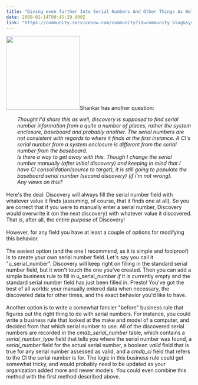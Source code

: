 ```yaml
---
title: "Diving even further Into Serial Numbers And Other Things As Well"
date: 2009-02-14T00:45:29.000Z
link: "https://community.servicenow.com/community?id=community_blog&sys_id=8bbd2ea9dbd0dbc01dcaf3231f961987"
---
```

<p><img  alt="" class="jive-image" src="d49f814adb181b04ed6af3231f9619d4.iix" style="width: auto; height: 200px;" />Shankar has another question:<br /><div style="margin-left:30px;font-style:italic;">Thought I'd share this as well, discovery is supposed to find serial number information from a quite a number of places, rather the system enclosure, baseboard and probably another. The serial numbers are not consistent with regards to where it finds at the first instance. A CI's serial number from a system enclosure is different from the serial number from the baseboard.<br />Is there a way to get away with this. Though I change the serial number manually (after initial discovery) and keeping in mind that I have CI consolidation(source to target), it is still going to populate the baseboard serial number (second discovery) (if i'm not wrong).<br />Any views on this?</div><br />Here's the deal:<!--break--> Discovery will always fill the serial number field with whatever value it finds (assuming, of course, that it finds one at all). So you are correct that if you were to manually enter a serial number, Discovery would overwrite it (on the next discovery) with whatever value it discovered. That is, after all, the entire <i>purpose</i> of Discovery!<br /><br />However, for any field you have at least a couple of options for modifying this behavior. <br /><br />The easiest option (and the one I recommend, as it is simple and foolproof) is to create your own serial number field. Let's say you call it "u_serial_number". Discovery will keep right on filling in the standard serial number field, but it won't touch the one you've created. Then you can add a simple business rule to fill in u_serial_number <i>if</i> it is currently empty and the standard serial number field has just been filled in. Presto! You've got the best of all worlds: your manually entered data when necessary, the discovered data for other times, and the exact behavior you'd like to have.<br /><br />Another option is to write a somewhat fancier "before" business rule that figures out the right thing to do with serial numbers. For instance, you could write a business rule that looked at the make and model of a computer, and decided from that which serial number to use. All of the discovered serial numbers are recorded in the <i>cmdb_serial_number</i> table, which contains a <i>serial_number_type</i> field that tells you where the serial number was found, a <i>serial_number</i> field for the actual serial number, a boolean <i>valid</i> field that is true for any serial number assessed as valid, and a <i>cmdb_ci</i> field that refers to the CI the serial number is for. The logic in this business rule could get somewhat tricky, and would probably need to be updated as your organization added more and newer models. You could even combine this method with the first method described above.</p>